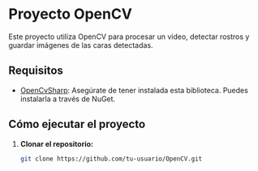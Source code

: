 # Proyecto OpenCV

Este proyecto utiliza OpenCV para procesar un video, detectar rostros y guardar imágenes de las caras detectadas.

## Requisitos

- [OpenCvSharp](https://github.com/shimat/opencvsharp): Asegúrate de tener instalada esta biblioteca. Puedes instalarla a través de NuGet.

## Cómo ejecutar el proyecto

1. **Clonar el repositorio:**
   ```bash
   git clone https://github.com/tu-usuario/OpenCV.git
